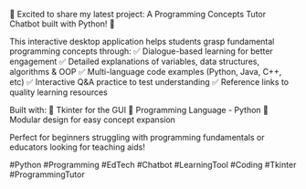 🚀 Excited to share my latest project: A Programming Concepts Tutor Chatbot built with Python! 🐍

This interactive desktop application helps students grasp fundamental programming concepts through:
✅ Dialogue-based learning for better engagement
✅ Detailed explanations of variables, data structures, algorithms & OOP
✅ Multi-language code examples (Python, Java, C++, etc)
✅ Interactive Q&A practice to test understanding
✅ Reference links to quality learning resources

Built with:
🔹 Tkinter for the GUI
🔹 Programming Language - Python
🔹 Modular design for easy concept expansion

Perfect for beginners struggling with programming fundamentals or educators looking for teaching aids!


#Python #Programming #EdTech #Chatbot #LearningTool #Coding #Tkinter #ProgrammingTutor
